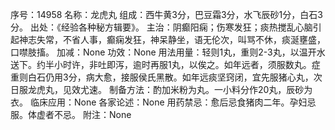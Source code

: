 序号：14958
名称：龙虎丸
组成：西牛黄3分，巴豆霜3分，水飞辰砂1分，白石3分。
出处：《经验各种秘方辑要》。
主治：阴癫阳痫；伤寒发狂；痰热搅乱心脑引起神志失常，不省人事，癫痫发狂，神呆静坐，语无伦次，叫骂不休，痰涎壅盛，口噤肢搐。
加减：None
功效：None
用法用量：轻则1丸，重则2-3丸，以温开水送下。约半小时许，非吐即泻，逾时再服1丸，以俟之。如年远者，须服数丸。症重则白石仍用3分，病大愈，接服侯氏黑散。如年远痰坚窍闭，宜先服猪心丸，次日服龙虎丸，见效尤速。
制备方法：酌加米粉为丸。一小料分作20丸，辰砂为衣。
临床应用：None
各家论述：None
用药禁忌：愈后忌食猪肉二年。孕妇忌服。体虚者不忌。
附注：None

